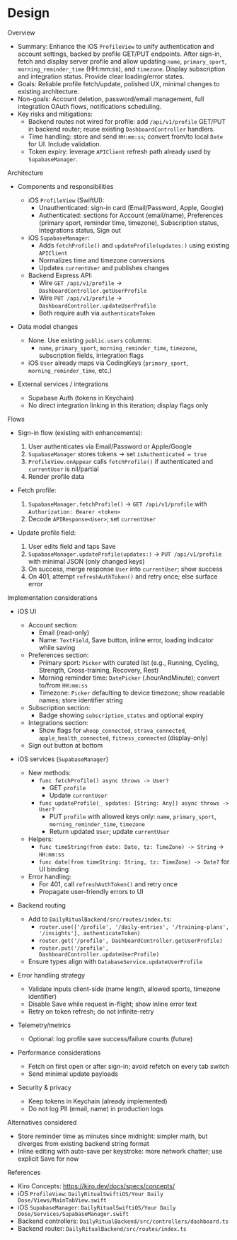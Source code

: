# Design

Overview

- Summary: Enhance the iOS `ProfileView` to unify authentication and account settings, backed by profile GET/PUT endpoints. After sign-in, fetch and display server profile and allow updating `name`, `primary_sport`, `morning_reminder_time` (HH:mm:ss), and `timezone`. Display subscription and integration status. Provide clear loading/error states.
- Goals: Reliable profile fetch/update, polished UX, minimal changes to existing architecture.
- Non-goals: Account deletion, password/email management, full integration OAuth flows, notifications scheduling.
- Key risks and mitigations:
  - Backend routes not wired for profile: add `/api/v1/profile` GET/PUT in backend router; reuse existing `DashboardController` handlers.
  - Time handling: store and send `HH:mm:ss`; convert from/to local `Date` for UI. Include validation.
  - Token expiry: leverage `APIClient` refresh path already used by `SupabaseManager`.

Architecture

- Components and responsibilities
  - iOS `ProfileView` (SwiftUI):
    - Unauthenticated: sign-in card (Email/Password, Apple, Google)
    - Authenticated: sections for Account (email/name), Preferences (primary sport, reminder time, timezone), Subscription status, Integrations status, Sign out
  - iOS `SupabaseManager`:
    - Adds `fetchProfile()` and `updateProfile(updates:)` using existing `APIClient`
    - Normalizes time and timezone conversions
    - Updates `currentUser` and publishes changes
  - Backend Express API:
    - Wire `GET /api/v1/profile` → `DashboardController.getUserProfile`
    - Wire `PUT /api/v1/profile` → `DashboardController.updateUserProfile`
    - Both require auth via `authenticateToken`

- Data model changes
  - None. Use existing `public.users` columns:
    - `name`, `primary_sport`, `morning_reminder_time`, `timezone`, subscription fields, integration flags
  - iOS `User` already maps via CodingKeys (`primary_sport`, `morning_reminder_time`, etc.)

- External services / integrations
  - Supabase Auth (tokens in Keychain)
  - No direct integration linking in this iteration; display flags only

Flows

- Sign-in flow (existing with enhancements):
  1) User authenticates via Email/Password or Apple/Google
  2) `SupabaseManager` stores tokens → set `isAuthenticated = true`
  3) `ProfileView.onAppear` calls `fetchProfile()` if authenticated and `currentUser` is nil/partial
  4) Render profile data

- Fetch profile:
  1) `SupabaseManager.fetchProfile()` → `GET /api/v1/profile` with `Authorization: Bearer <token>`
  2) Decode `APIResponse<User>`; set `currentUser`

- Update profile field:
  1) User edits field and taps Save
  2) `SupabaseManager.updateProfile(updates:)` → `PUT /api/v1/profile` with minimal JSON (only changed keys)
  3) On success, merge response `User` into `currentUser`; show success
  4) On 401, attempt `refreshAuthToken()` and retry once; else surface error

Implementation considerations

- iOS UI
  - Account section:
    - Email (read-only)
    - Name: `TextField`, Save button, inline error, loading indicator while saving
  - Preferences section:
    - Primary sport: `Picker` with curated list (e.g., Running, Cycling, Strength, Cross-training, Recovery, Rest)
    - Morning reminder time: `DatePicker` (.hourAndMinute); convert to/from `HH:mm:ss`
    - Timezone: `Picker` defaulting to device timezone; show readable names; store identifier string
  - Subscription section:
    - Badge showing `subscription_status` and optional expiry
  - Integrations section:
    - Show flags for `whoop_connected`, `strava_connected`, `apple_health_connected`, `fitness_connected` (display-only)
  - Sign out button at bottom

- iOS services (`SupabaseManager`)
  - New methods:
    - `func fetchProfile() async throws -> User?`
      - GET `profile`
      - Update `currentUser`
    - `func updateProfile(_ updates: [String: Any]) async throws -> User?`
      - PUT `profile` with allowed keys only: `name`, `primary_sport`, `morning_reminder_time`, `timezone`
      - Return updated `User`; update `currentUser`
  - Helpers:
    - `func timeString(from date: Date, tz: TimeZone) -> String` → `HH:mm:ss`
    - `func date(from timeString: String, tz: TimeZone) -> Date?` for UI binding
  - Error handling:
    - For 401, call `refreshAuthToken()` and retry once
    - Propagate user-friendly errors to UI

- Backend routing
  - Add to `DailyRitualBackend/src/routes/index.ts`:
    - `router.use(['/profile', '/daily-entries', '/training-plans', '/insights'], authenticateToken)`
    - `router.get('/profile', DashboardController.getUserProfile)`
    - `router.put('/profile', DashboardController.updateUserProfile)`
  - Ensure types align with `DatabaseService.updateUserProfile`

- Error handling strategy
  - Validate inputs client-side (name length, allowed sports, timezone identifier)
  - Disable Save while request in-flight; show inline error text
  - Retry on token refresh; do not infinite-retry

- Telemetry/metrics
  - Optional: log profile save success/failure counts (future)

- Performance considerations
  - Fetch on first open or after sign-in; avoid refetch on every tab switch
  - Send minimal update payloads

- Security & privacy
  - Keep tokens in Keychain (already implemented)
  - Do not log PII (email, name) in production logs

Alternatives considered

- Store reminder time as minutes since midnight: simpler math, but diverges from existing backend string format
- Inline editing with auto-save per keystroke: more network chatter; use explicit Save for now

References

- Kiro Concepts: https://kiro.dev/docs/specs/concepts/
- iOS `ProfileView`: `DailyRitualSwiftiOS/Your Daily Dose/Views/MainTabView.swift`
- iOS `SupabaseManager`: `DailyRitualSwiftiOS/Your Daily Dose/Services/SupabaseManager.swift`
- Backend controllers: `DailyRitualBackend/src/controllers/dashboard.ts`
- Backend router: `DailyRitualBackend/src/routes/index.ts`
